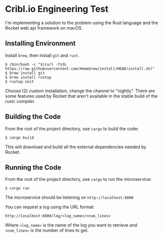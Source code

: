# Cribl.io Engineering Test

I'm implementing a solution to the problem using the Rust language and the Rocket web api framework on macOS.

## Installing Environment

Install `brew`, then install `git` and `rust`.

	$ /bin/bash -c "$(curl -fsSL https://raw.githubusercontent.com/Homebrew/install/HEAD/install.sh)"
	$ brew install git
    $ brew install rustup
	$ rustup-init

Choose (2) custom installation, change the channel to "nightly". There are some features used by Rocket that aren't available in the stable build of the rustc compiler. 

## Building the Code

From the root of the project directory, use `cargo` to build the code:

    $ cargo build

This will download and build all the external dependencies needed by Rocket.

## Running the Code

From the root of the project directory, use `cargo` to run the microservice:

    $ cargo run

The microservice should be listening on `http://localhost:8000`

You can request a log using the URL format:

    http://localhost:8000/log/<log_name>/<num_lines>

Where `<log_name>` is the name of the log you want to retrieve and `<num_lines>` is the number of lines to get.
